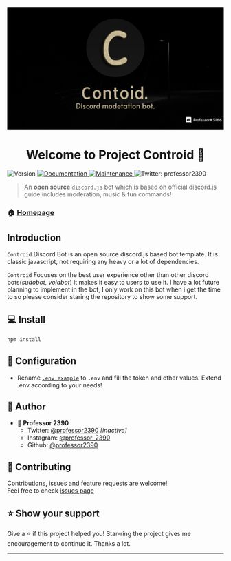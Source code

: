 <img src="./assets/repo-banner.jpg"/>

<h1 align="center">Welcome to Project Controid 👋</h1>
<p>
  <img alt="Version" src="https://img.shields.io/badge/version-v1.0-blue.svg?cacheSeconds=2592000" />
  <a href="https://github.com/professor-2390/controid-bot#readme" target="_blank">
    <img alt="Documentation" src="https://img.shields.io/badge/documentation-yes-brightgreen.svg" />
  </a>
  <a href="https://github.com/professor-2390/controid-bot/graphs/commit-activity" target="_blank">
    <img alt="Maintenance" src="https://img.shields.io/badge/Maintained%3F-yes-green.svg" />
  </a>
  <a href="https://twitter.com/professor2390" target="_blank"></a>
    <img alt="Twitter: professor2390" src="https://img.shields.io/twitter/follow/professor2390?color=white&logo=twitter&style=plastic" />
  </a>
</p>

> An **open source** `discord.js` bot which is based on official discord.js guide includes moderation, music & fun commands!

### 🏠 [Homepage](https://github.com/professor-2390/controid-bot#readme)

## Introduction

`Controid` Discord Bot is an open source discord.js based bot template. It is classic javascript, not requiring any heavy or a lot of dependencies.

`Controid` Focuses on the best user experience other than other discord bots(_sudobot, voidbot_) it makes it easy to users to use it. I have a lot future planning to implement in the bot, I only work on this bot when i get the time to so please consider staring the repository to show some support.

## 💻 Install

```sh
npm install
```

## 🔌 Configuration

- Rename [`.env.example`](https://github.com/professor-2390/controid-bot/blob/master/.env.example) to `.env` and fill the token and other values. Extend .env according to your needs!

## 👤 Author

- 👤 **Professor 2390**
  - Twitter: [@professor2390](https://twitter.com/namanvrati) *[inactive]*
  - Instagram: [@professor_2390](https://www.instagram.com/professor_2390/)
  - Github: [@professor2390](https://github.com/professor2390)

## 🤝 Contributing

Contributions, issues and feature requests are welcome!<br />Feel free to check [issues page](https://github.com/professor-2390/controid-bot/issues)

## ⭐ Show your support

Give a ⭐️ if this project helped you! Star-ring the project gives me encouragement to continue it.
Thanks a lot.

---